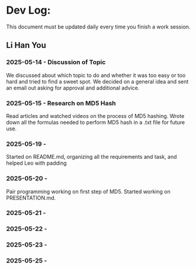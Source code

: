 # Dev Log:

This document must be updated daily every time you finish a work session.

## Li Han You

### 2025-05-14 - Discussion of Topic 
We discussed about which topic to do and whether it was too easy or too hard and tried to find a sweet spot.
We decided on a general idea and sent an email out asking for approval and additional advice.

### 2025-05-15 - Research on MD5 Hash
Read articles and watched videos on the process of MD5 hashing.
Wrote down all the formulas needed to perform MD5 hash in a .txt file for future use.

### 2025-05-19 -
Started on README.md, organizing all the requirements and task, and helped Leo with padding

### 2025-05-20 -
Pair programming working on first step of MD5.
Started working on PRESENTATION.md. 

### 2025-05-21 -

### 2025-05-22 -

### 2025-05-23 -

### 2025-05-25 -